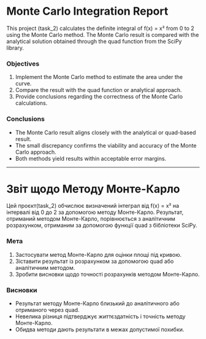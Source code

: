# Monte Carlo Integration Report

This project (task_2) calculates the definite integral of f(x) = x² from 0 to 2 using the Monte Carlo method. The Monte Carlo result is compared with the analytical solution obtained through the quad function from the SciPy library.

### Objectives

1. Implement the Monte Carlo method to estimate the area under the curve.
2. Compare the result with the quad function or analytical approach.
3. Provide conclusions regarding the correctness of the Monte Carlo calculations.

### Conclusions

- The Monte Carlo result aligns closely with the analytical or quad-based result.
- The small discrepancy confirms the viability and accuracy of the Monte Carlo approach.
- Both methods yield results within acceptable error margins.

---

# Звіт щодо Методу Монте-Карло

Цей проєкт(task_2) обчислює визначений інтеграл від f(x) = x² на інтервалі від 0 до 2 за допомогою методу Монте-Карло. Результат, отриманий методом Монте-Карло, порівнюється з аналітичним розрахунком, отриманим за допомогою функції quad з бібліотеки SciPy.

### Мета

1. Застосувати метод Монте-Карло для оцінки площі під кривою.
2. Зіставити результат із розрахунком за допомогою quad або аналітичним методом.
3. Зробити висновки щодо точності розрахунків методом Монте-Карло.

### Висновки

- Результат методу Монте-Карло близький до аналітичного або отриманого через quad.
- Невелика різниця підтверджує життєздатність і точність методу Монте-Карло.
- Обидва методи дають результати в межах допустимої похибки.
